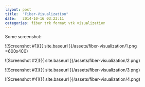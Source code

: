 ```yaml
---
layout: post
title:  "Fiber-Visualization"
date:   2014-10-16 03:23:11
categories: fiber trk format vtk visualization
---
```


Some screenshot:

![Screenshot #1]({{ site.baseurl }}/assets/fiber-visualization/1.png =600x400)

![Screenshot #2]({{ site.baseurl }}/assets/fiber-visualization/2.png)

![Screenshot #3]({{ site.baseurl }}/assets/fiber-visualization/3.png)

![Screenshot #4]({{ site.baseurl }}/assets/fiber-visualization/4.png)
